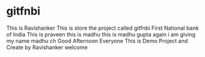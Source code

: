 # gitfnbi
This is Ravishanker
This is store the project called gitfnbi First National bank of India 
This is praveen
this is madhu
this is madhu gupta
again i am giving my name madhu ch
Good Afternoon Everyone
This is Demo Project and Create by Ravishanker
welcome

